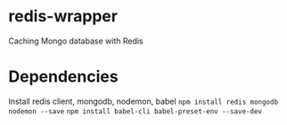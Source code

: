 # redis-wrapper
Caching Mongo database with Redis

# Dependencies
Install redis client, mongodb, nodemon, babel
```npm install redis mongodb nodemon --save```
```npm install babel-cli babel-preset-env --save-dev```
<!-- Add these to `package.json` file
 ```
"scripts": {
    "start": "nodemon --exec babel-node --presets env"
  },
"presets": 
    ["env"]
```  -->